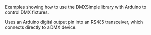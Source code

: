 Examples showing how to use the DMXSimple library with Arduino
to control DMX fixtures.

Uses an Arduino digital output pin into an RS485 transceiver, which connects directly to a DMX device.
